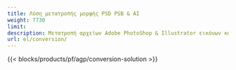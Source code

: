 ```yaml
---
title: Λύση μετατροπής μορφής PSD PSB & AI
weight: 7730
limit: 
description: Μετατροπή αρχείων Adobe PhotoShop & Illustrator εικόνων και άλλων μορφών
url: el/conversion/
---
```


{{< blocks/products/pf/agp/conversion-solution >}} 
